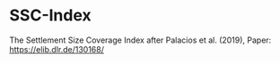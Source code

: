 # SSC-Index
The Settlement Size Coverage Index after Palacios et al. (2019), Paper: https://elib.dlr.de/130168/
